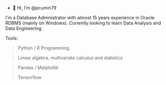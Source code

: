 - 👋 Hi, I’m @pcumin79

I'm a Database Administrator with almost 15 years experience in Oracle RDBMS (mainly on Windows). Currently looking to learn Data Analysis and Data Engineering.

Tools:

> Python / R Programming

> Linear algebra, multivariate calculus and statistics

> Pandas / Matplotlib

> Tensorflow
